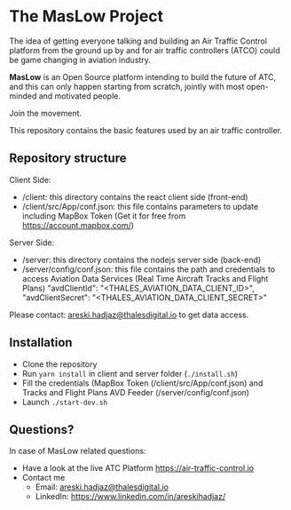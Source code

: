 # The MasLow Project
The idea of getting everyone talking and building an Air Traffic Control platform from the ground up by and for air traffic controllers (ATCO) could be game changing in aviation industry. 

**MasLow** is an Open Source platform intending to build the future of ATC, and this can only happen starting from scratch, jointly with most open-minded and motivated people. 

Join the movement.

This repository contains the basic features used by an air traffic controller. 

## Repository structure
Client Side:
- /client: this directory contains the react client side (front-end)
- /client/src/App/conf.json: this file contains parameters to update including MapBox Token (Get it for free from https://account.mapbox.com/)

Server Side:
- /server: this directory contains the nodejs server side (back-end)
- /server/config/conf.json: this file contains the path and credentials to access Aviation Data Services (Real Time Aircraft Tracks and Flight Plans)
"avdClientId": "<THALES_AVIATION_DATA_CLIENT_ID>",
"avdClientSecret": "<THALES_AVIATION_DATA_CLIENT_SECRET>"

Please contact: areski.hadjaz@thalesdigital.io to get data access.

## Installation
- Clone the repository
- Run `yarn install` in client and server folder (`./install.sh`)
- Fill the credentials (MapBox Token (/client/src/App/conf.json) and Tracks and Flight Plans AVD Feeder (/server/config/conf.json)
- Launch `./start-dev.sh`

## Questions?
In case of MasLow related questions:
- Have a look at the live ATC Platform https://air-traffic-control.io
- Contact me
  - Email: [areski.hadjaz@thalesdigital.io](mailto:areski.hadjaz@thalesdigital.io)
  - LinkedIn: https://www.linkedin.com/in/areskihadjaz/ 

